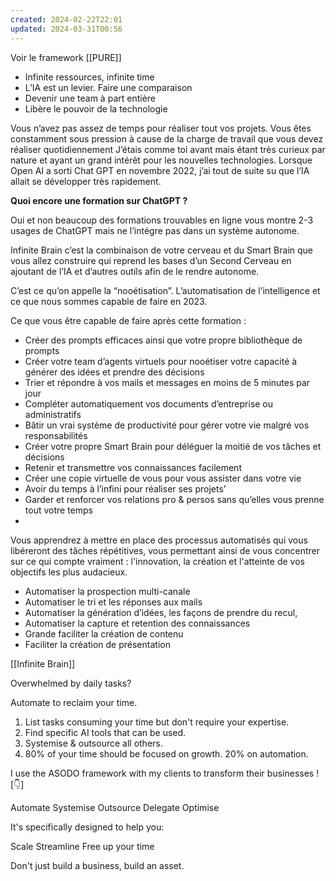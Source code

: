 ```yaml
---
created: 2024-02-22T22:01
updated: 2024-03-31T00:56
---
```

Voir le framework [[PURE]]
- Infinite ressources, infinite time
- L’IA est un levier. Faire une comparaison
- Devenir une team à part entière
- Libère le pouvoir de la technologie

Vous n’avez pas assez de temps pour réaliser tout vos projets.
Vous êtes constamment sous pression à cause de la charge de travail que vous devez réaliser quotidiennement
J’étais comme toi avant mais étant très curieux par nature et ayant un grand intérêt pour les nouvelles technologies. Lorsque Open AI a sorti Chat GPT en novembre 2022, j’ai tout de suite su que l’IA allait se développer très rapidement.

**Quoi encore une formation sur ChatGPT ?**

Oui et non beaucoup des formations trouvables en ligne vous montre 2-3 usages de ChatGPT mais ne l’intégre pas dans un système autonome. 

Infinite Brain c’est la combinaison de votre cerveau et du Smart Brain que vous allez construire qui reprend les bases d’un Second Cerveau en ajoutant de l’IA et d’autres outils afin de le rendre autonome.

C’est ce qu’on appelle la “nooétisation”. L’automatisation de l’intelligence et ce que nous sommes capable de faire en 2023. 

Ce que vous être capable de faire après cette formation :

- Créer des prompts efficaces ainsi que votre propre bibliothèque de prompts
- Créer votre team d’agents virtuels pour nooétiser votre capacité à générer des idées et prendre des décisions
- Trier et répondre à vos mails et messages en moins de 5 minutes par jour
- Compléter automatiquement vos documents d’entreprise ou administratifs
- Bâtir un vrai système de productivité pour gérer votre vie malgré vos responsabilités
- Créer votre propre Smart Brain pour déléguer la moitié de vos tâches et décisions
- Retenir et transmettre vos connaissances facilement
- Créer une copie virtuelle de vous pour vous assister dans votre vie
- Avoir du temps à l’infini pour réaliser ses projets’
- Garder et renforcer vos relations pro & persos sans qu’elles vous prenne tout votre temps
- 

Vous apprendrez à mettre en place des processus automatisés qui vous libéreront des tâches répétitives, vous permettant ainsi de vous concentrer sur ce qui compte vraiment : l'innovation, la création et l'atteinte de vos objectifs les plus audacieux.

- Automatiser la prospection multi-canale
- Automatiser le tri et les réponses aux mails
- Automatiser la génération d’idées, les façons de prendre du recul, 
- Automatiser la capture et retention des connaissances
- Grande faciliter la création de contenu
- Faciliter la création de présentation

[[Infinite Brain]]

Overwhelmed by daily tasks? 

Automate to reclaim your time. 

1. List tasks consuming your time but don't require your expertise. 
2. Find specific AI tools that can be used. 
3. Systemise & outsource all others. 
4. 80% of your time should be focused on growth. 20% on automation.

I use the ASODO framework with my clients to transform their businesses ![👇]

Automate 
Systemise 
Outsource 
Delegate 
Optimise 

It's specifically designed to help you: 

Scale Streamline Free up your time 

Don't just build a business, build an asset.